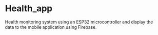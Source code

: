 # Health_app
Health monitoring system using an ESP32 microcontroller and display the data to the mobile application using Firebase.
